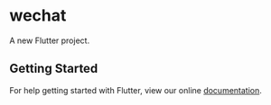 # wechat

A new Flutter project.

## Getting Started

For help getting started with Flutter, view our online
[documentation](https://flutter.io/).
